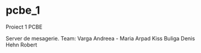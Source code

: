 # pcbe_1
Proiect 1 PCBE

Server de mesagerie.
Team: Varga Andreea - Maria
      Arpad Kiss
      Buliga Denis
      Hehn Robert
